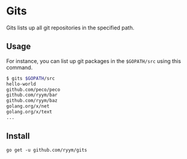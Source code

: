 # Gits

Gits lists up all git repositories in the specified path.

## Usage

For instance, you can list up git packages in the `$GOPATH/src` using this command.

```sh
$ gits $GOPATH/src
hello-world
github.com/peco/peco
github.com/ryym/bar
github.com/ryym/baz
golang.org/x/net
golang.org/x/text
...
```

## Install

```
go get -u github.com/ryym/gits
```
